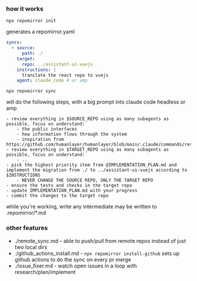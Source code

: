 

### how it works

```
npx repomirror init 
```


generates a repomirror.yaml

```yaml
syncs:
  - source:
      path: ./
    target:
      repo: ../assistant-ui-vuejs
    instructions: |
      translate the react repo to vuejs
    agent: claude_code # or amp
```

```
npx repomirror sync
```

will do the following steps, with a big prompt into claude code headless or amp

```
- review everything in $SOURCE_REPO using as many subagents as possible, focus on understand:
    - the public interfaces
    - how information flows through the system
    - inspiration from https://github.com/humanlayer/humanlayer/blob/main/.claude/commands/research_codebase.md
- review everything in $TARGET_REPO using as many subagents as possible, focus on understand:
    - ..
- pick the highest priority item from @IMPLEMENTATION_PLAN.md and implement the migration from ./ to ../assistant-ui-vuejs according to $INSTRUCTIONS
    - NEVER CHANGE THE SOURCE REPO, ONLY THE TARGET REPO
- ensure the tests and checks in the target repo
- update IMPLEMENTATION_PLAN.md with your progress
- commit the changes to the target repo 
```

while you're working, write any intermediate may be written to .repomirror/*.md

### other features

- ./remote_sync.md - able to push/pull from remote repos instead of just two local dirs
- ./github_actions_install.md - `npx repomirror install-github` sets up github actions to do the sync on every pr merge
- ./issue_fixer.md - watch open issues in a loop  with research/plan/implement

